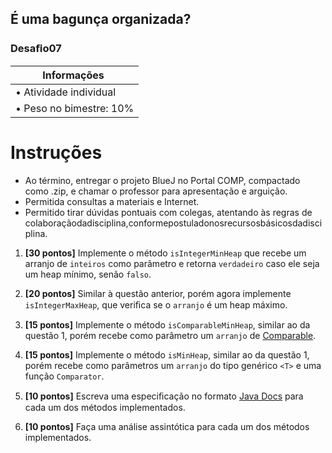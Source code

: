 
## É uma bagunça organizada? 

### Desaﬁo07 

| Informações  |
|---|
| • Atividade individual  |
| • Peso no bimestre: 10% |

# Instruções 

+ Ao término, entregar o projeto BlueJ no Portal COMP, compactado como .zip, e chamar o professor para apresentação e arguição. 
+ Permitida consultas a materiais e Internet.
+ Permitido tirar dúvidas pontuais com colegas, atentando às regras de colaboraçãodadisciplina,conformepostuladonosrecursosbásicosdadisciplina. 



1. **[30 pontos]** Implemente o método ``isIntegerMinHeap`` que recebe um arranjo de ``inteiros`` como parâmetro e retorna ``verdadeiro`` caso ele seja um heap mínimo, senão ``falso``. 

2. **[20 pontos]** Similar à questão anterior, porém agora implemente ``isIntegerMaxHeap``, que veriﬁca se o ``arranjo`` é um heap máximo. 

3. **[15 pontos]** Implemente o método ``isComparableMinHeap``, similar ao da questão 1, porém recebe como parâmetro um ``arranjo`` de [Comparable](https://docs.oracle.com/javase/8/docs/api/java/lang/Comparable.html). 

4. **[15 pontos]** Implemente o método ``isMinHeap``, similar ao da questão 1, porém recebe como parâmetros um ``arranjo`` do tipo genérico ``<T>`` e uma função ``Comparator``. 

5. **[10 pontos]** Escreva uma especiﬁcação no formato [Java Docs](http://www.oracle.com/technetwork/articles/java/index-137868.html) para cada um dos métodos implementados. 

6. **[10 pontos]** Faça uma análise assintótica para cada um dos métodos implementados.
